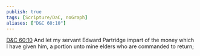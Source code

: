 ```yaml
---
publish: true
tags: [Scripture/DaC, noGraph]
aliases: ["D&C 60:10"]
---
```

[D&C 60:10](https://churchofjesuschrist.org/study/scriptures/dc-testament/dc/60?lang=eng&id=p10#p10) And let my servant Edward Partridge impart of the money which I have given him, a portion unto mine elders who are commanded to return;
